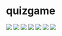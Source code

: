 # quizgame
<img src='./img/register.png'>
<img src='./img/login.png'>
<img src='./img/Choose.png'>
<img src='./img/Flag.png'>
<img src='./img/flag_level.png'>
<img src='./img/capital_level.png'>
<img src='./img/result.png'>






